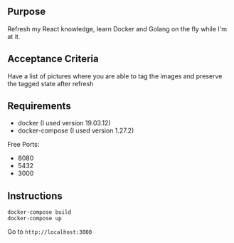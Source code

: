 ## Purpose
Refresh my React knowledge, learn Docker and Golang on the fly while I'm at it.

## Acceptance Criteria
Have a list of pictures where you are able to tag the images and preserve the tagged state after refresh

## Requirements
- docker (I used version 19.03.12)
- docker-compose (I used version 1.27.2)

Free Ports:
- 8080
- 5432
- 3000

## Instructions
```
docker-compose build
docker-compose up
```
Go to `http://localhost:3000`
